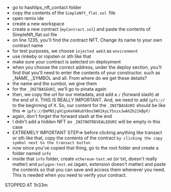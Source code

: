 - go to hashlips_nft_contact folder
- copy the contents of the `SimpleNft_flat.sol `file
- open remix ide
- create a new workspace
- create a new contract (`myContract.sol`) and paste the contents of SimpleNft_flat.sol file
- on line 1235, you'll find the contract NFT. Change its name to your own contract name
- for test purposes, we choose `injected web3` as `environment`
- use rinkeby or ropsten or sth like that
- make sure your contract is selected on deployment
- when you choose the correct address, under the deploy section, you'll find that you'll need to enter the contents of your constructor. such as \_NAME, \_SYMBOL and all. From where do we get these details?
- the name and the sumbol, we give them
- for the `_INITBASEURI`, we'll go to pinata again
- then, we copy the url for our metadata, and add a `/` (forward slash) at the end of it. THIS IS REALLY IMPORTANT. And, we need to add `ipfs://` to the beginning of it. So, our content for the `_INITBASEURI` should be like this =>
  `ipfs://QmPNSjqVCgsKeXA8ubY8os5WV2kyLY5szxJwAhZh21kBpF/`
- again, don't forget the forward slash at the end
- I didn't add a hidden NFT so `_INITNOTREVEALEDURI` will be empty in this case
- EXTREMELY IMPORTANT STEP=> before clicking anything like transact or sth like that, copy the contents of the contract `by clicking the copy symbol next to the transact button `
- now since you've copied that thing, go to the root folder and create a folder named `info`
- inside that `info` folder, create `ethereum-text.md` (or txt, doesn't really matter) and `polygon-test.md` (again, extension doesn't matter) and paste the contents so that you can save and access them whenever you need. This is needed when you need to verify your contract.

STOPPED AT 1h33m
